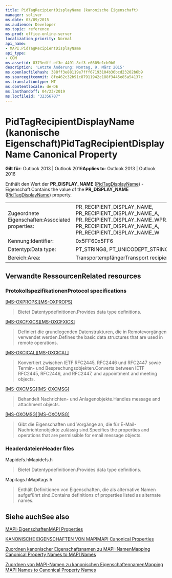 ```yaml
---
title: PidTagRecipientDisplayName (kanonische Eigenschaft)
manager: soliver
ms.date: 03/09/2015
ms.audience: Developer
ms.topic: reference
ms.prod: office-online-server
localization_priority: Normal
api_name:
- MAPI.PidTagRecipientDisplayName
api_type:
- COM
ms.assetid: 8373edff-ef3e-4491-8cf3-e6609e1cb9b0
description: 'Letzte Änderung: Montag, 9. März 2015'
ms.openlocfilehash: 388ff3e88119e7fff67193104b36bcd23202b6b9
ms.sourcegitcommit: 8fe462c32b91c87911942c188f3445e85a54137c
ms.translationtype: MT
ms.contentlocale: de-DE
ms.lasthandoff: 04/23/2019
ms.locfileid: "32356707"
---
```

# <a name="pidtagrecipientdisplayname-canonical-property"></a><span data-ttu-id="00b67-103">PidTagRecipientDisplayName (kanonische Eigenschaft)</span><span class="sxs-lookup"><span data-stu-id="00b67-103">PidTagRecipientDisplayName Canonical Property</span></span>

  
  
<span data-ttu-id="00b67-104">**Gilt für**: Outlook 2013 | Outlook 2016</span><span class="sxs-lookup"><span data-stu-id="00b67-104">**Applies to**: Outlook 2013 | Outlook 2016</span></span> 
  
<span data-ttu-id="00b67-105">Enthält den Wert der **PR_DISPLAY_NAME** ([PidTagDisplayName](pidtagdisplayname-canonical-property.md)) -Eigenschaft.</span><span class="sxs-lookup"><span data-stu-id="00b67-105">Contains the value of the **PR_DISPLAY_NAME** ([PidTagDisplayName](pidtagdisplayname-canonical-property.md)) property.</span></span>
  
|||
|:-----|:-----|
|<span data-ttu-id="00b67-106">Zugeordnete Eigenschaften:</span><span class="sxs-lookup"><span data-stu-id="00b67-106">Associated properties:</span></span>  <br/> |<span data-ttu-id="00b67-107">PR_RECIPIENT_DISPLAY_NAME, PR_RECIPIENT_DISPLAY_NAME_A, PR_RECIPIENT_DISPLAY_NAME_W</span><span class="sxs-lookup"><span data-stu-id="00b67-107">PR_RECIPIENT_DISPLAY_NAME, PR_RECIPIENT_DISPLAY_NAME_A, PR_RECIPIENT_DISPLAY_NAME_W</span></span>  <br/> |
|<span data-ttu-id="00b67-108">Kennung:</span><span class="sxs-lookup"><span data-stu-id="00b67-108">Identifier:</span></span>  <br/> |<span data-ttu-id="00b67-109">0x5FF6</span><span class="sxs-lookup"><span data-stu-id="00b67-109">0x5FF6</span></span>  <br/> |
|<span data-ttu-id="00b67-110">Datentyp:</span><span class="sxs-lookup"><span data-stu-id="00b67-110">Data type:</span></span>  <br/> |<span data-ttu-id="00b67-111">PT_STRING8, PT_UNICODE</span><span class="sxs-lookup"><span data-stu-id="00b67-111">PT_STRING8, PT_UNICODE</span></span>  <br/> |
|<span data-ttu-id="00b67-112">Bereich:</span><span class="sxs-lookup"><span data-stu-id="00b67-112">Area:</span></span>  <br/> |<span data-ttu-id="00b67-113">Transportempfänger</span><span class="sxs-lookup"><span data-stu-id="00b67-113">Transport recipient</span></span>  <br/> |
   
## <a name="related-resources"></a><span data-ttu-id="00b67-114">Verwandte Ressourcen</span><span class="sxs-lookup"><span data-stu-id="00b67-114">Related resources</span></span>

### <a name="protocol-specifications"></a><span data-ttu-id="00b67-115">Protokollspezifikationen</span><span class="sxs-lookup"><span data-stu-id="00b67-115">Protocol specifications</span></span>

<span data-ttu-id="00b67-116">[[MS-OXPROPS]](https://msdn.microsoft.com/library/f6ab1613-aefe-447d-a49c-18217230b148%28Office.15%29.aspx)</span><span class="sxs-lookup"><span data-stu-id="00b67-116">[[MS-OXPROPS]](https://msdn.microsoft.com/library/f6ab1613-aefe-447d-a49c-18217230b148%28Office.15%29.aspx)</span></span>
  
> <span data-ttu-id="00b67-117">Bietet Datentypdefinitionen.</span><span class="sxs-lookup"><span data-stu-id="00b67-117">Provides data type definitions.</span></span>
    
<span data-ttu-id="00b67-118">[[MS-OXCFXICS]](https://msdn.microsoft.com/library/b9752f3d-d50d-44b8-9e6b-608a117c8532%28Office.15%29.aspx)</span><span class="sxs-lookup"><span data-stu-id="00b67-118">[[MS-OXCFXICS]](https://msdn.microsoft.com/library/b9752f3d-d50d-44b8-9e6b-608a117c8532%28Office.15%29.aspx)</span></span>
  
> <span data-ttu-id="00b67-119">Definiert die grundlegenden Datenstrukturen, die in Remotevorgängen verwendet werden.</span><span class="sxs-lookup"><span data-stu-id="00b67-119">Defines the basic data structures that are used in remote operations.</span></span>
    
<span data-ttu-id="00b67-120">[[MS-OXCICAL]](https://msdn.microsoft.com/library/a685a040-5b69-4c84-b084-795113fb4012%28Office.15%29.aspx)</span><span class="sxs-lookup"><span data-stu-id="00b67-120">[[MS-OXCICAL]](https://msdn.microsoft.com/library/a685a040-5b69-4c84-b084-795113fb4012%28Office.15%29.aspx)</span></span>
  
> <span data-ttu-id="00b67-121">Konvertiert zwischen IETF RFC2445, RFC2446 und RFC2447 sowie Termin- und Besprechungsobjekten.</span><span class="sxs-lookup"><span data-stu-id="00b67-121">Converts between IETF RFC2445, RFC2446, and RFC2447, and appointment and meeting objects.</span></span>
    
<span data-ttu-id="00b67-122">[[MS-OXCMSG]](https://msdn.microsoft.com/library/7fd7ec40-deec-4c06-9493-1bc06b349682%28Office.15%29.aspx)</span><span class="sxs-lookup"><span data-stu-id="00b67-122">[[MS-OXCMSG]](https://msdn.microsoft.com/library/7fd7ec40-deec-4c06-9493-1bc06b349682%28Office.15%29.aspx)</span></span>
  
> <span data-ttu-id="00b67-123">Behandelt Nachrichten- und Anlagenobjekte.</span><span class="sxs-lookup"><span data-stu-id="00b67-123">Handles message and attachment objects.</span></span>
    
<span data-ttu-id="00b67-124">[[MS-OXOMSG]](https://msdn.microsoft.com/library/daa9120f-f325-4afb-a738-28f91049ab3c%28Office.15%29.aspx)</span><span class="sxs-lookup"><span data-stu-id="00b67-124">[[MS-OXOMSG]](https://msdn.microsoft.com/library/daa9120f-f325-4afb-a738-28f91049ab3c%28Office.15%29.aspx)</span></span>
  
> <span data-ttu-id="00b67-125">Gibt die Eigenschaften und Vorgänge an, die für E-Mail-Nachrichtenobjekte zulässig sind.</span><span class="sxs-lookup"><span data-stu-id="00b67-125">Specifies the properties and operations that are permissible for email message objects.</span></span>
    
### <a name="header-files"></a><span data-ttu-id="00b67-126">Headerdateien</span><span class="sxs-lookup"><span data-stu-id="00b67-126">Header files</span></span>

<span data-ttu-id="00b67-127">Mapidefs.h</span><span class="sxs-lookup"><span data-stu-id="00b67-127">Mapidefs.h</span></span>
  
> <span data-ttu-id="00b67-128">Bietet Datentypdefinitionen.</span><span class="sxs-lookup"><span data-stu-id="00b67-128">Provides data type definitions.</span></span>
    
<span data-ttu-id="00b67-129">Mapitags.h</span><span class="sxs-lookup"><span data-stu-id="00b67-129">Mapitags.h</span></span>
  
> <span data-ttu-id="00b67-130">Enthält Definitionen von Eigenschaften, die als alternative Namen aufgeführt sind.</span><span class="sxs-lookup"><span data-stu-id="00b67-130">Contains definitions of properties listed as alternate names.</span></span>
    
## <a name="see-also"></a><span data-ttu-id="00b67-131">Siehe auch</span><span class="sxs-lookup"><span data-stu-id="00b67-131">See also</span></span>



[<span data-ttu-id="00b67-132">MAPI-Eigenschaften</span><span class="sxs-lookup"><span data-stu-id="00b67-132">MAPI Properties</span></span>](mapi-properties.md)
  
[<span data-ttu-id="00b67-133">KANONISCHE EIGENSCHAFTEN VON MAPI</span><span class="sxs-lookup"><span data-stu-id="00b67-133">MAPI Canonical Properties</span></span>](mapi-canonical-properties.md)
  
[<span data-ttu-id="00b67-134">Zuordnen kanonischer Eigenschaftsnamen zu MAPI-Namen</span><span class="sxs-lookup"><span data-stu-id="00b67-134">Mapping Canonical Property Names to MAPI Names</span></span>](mapping-canonical-property-names-to-mapi-names.md)
  
[<span data-ttu-id="00b67-135">Zuordnen von MAPI-Namen zu kanonischen Eigenschaftennamen</span><span class="sxs-lookup"><span data-stu-id="00b67-135">Mapping MAPI Names to Canonical Property Names</span></span>](mapping-mapi-names-to-canonical-property-names.md)

